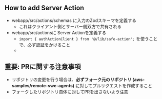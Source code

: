 ## How to add Server Action
* webapp/src/actions/schemas に入力のZodスキーマを定義する
    * これはクライアント側とサーバー側双方で共有される
* webapp/src/actionsに Server Actionを定義する
    * `import { authActionClient } from '@/lib/safe-action';` を使うことで、必ず認証をかけること
    * 

## 重要: PRに関する注意事項
* リポジトリの変更を行う場合は、**必ずフォーク元のリポジトリ (aws-samples/remote-swe-agents)** に対してプルリクエストを作成すること
* フォークしたリポジトリ自体に対してPRを出さないよう注意
